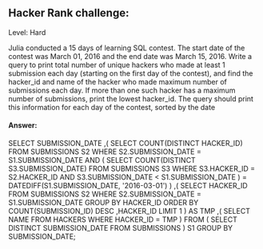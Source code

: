 ## Hacker Rank challenge:
Level: Hard

Julia conducted a  15 days of learning SQL contest. The start date of the contest was March 01, 2016 and the end date was March 15, 2016.
Write a query to print total number of unique hackers who made at least 1 submission each day (starting on the first day of the contest), and find the hacker_id and name of the hacker who made maximum number of submissions each day. If more than one such hacker has a maximum number of submissions, print the lowest hacker_id. The query should print this information for each day of the contest, sorted by the date



#### Answer:

SELECT SUBMISSION_DATE
	,(
		SELECT COUNT(DISTINCT HACKER_ID)
		FROM SUBMISSIONS S2
		WHERE S2.SUBMISSION_DATE = S1.SUBMISSION_DATE
			AND (
				SELECT COUNT(DISTINCT S3.SUBMISSION_DATE)
				FROM SUBMISSIONS S3
				WHERE S3.HACKER_ID = S2.HACKER_ID
					AND S3.SUBMISSION_DATE < S1.SUBMISSION_DATE
				) = DATEDIFF(S1.SUBMISSION_DATE, '2016-03-01')
		)
	,(
		SELECT HACKER_ID
		FROM SUBMISSIONS S2
		WHERE S2.SUBMISSION_DATE = S1.SUBMISSION_DATE
		GROUP BY HACKER_ID
		ORDER BY COUNT(SUBMISSION_ID) DESC
			,HACKER_ID LIMIT 1
		) AS TMP
	,(
		SELECT NAME
		FROM HACKERS
		WHERE HACKER_ID = TMP
		)
FROM (
	SELECT DISTINCT SUBMISSION_DATE
	FROM SUBMISSIONS
	) S1
GROUP BY SUBMISSION_DATE;
